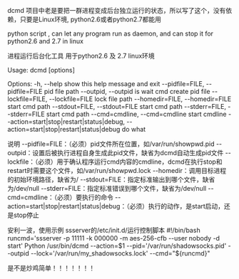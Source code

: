 dcmd
项目中老是要把一群进程变成后台独立运行的状态，所以写了这个，没有依赖，只要是Linux环境, python2.6或者python2.7都能用

python script , can let any program run as daemon, and can stop it 
for python2.6 and 2.7 in linux


进程运行后台化工具
用于python2.6 及 2.7 linux环境




Usage: dcmd [options]


Options:
  -h, --help            show this help message and exit
  --pidfile=FILE, --pidfile=FILE
                        pid file path
  --outpid, --outpid    is wait cmd create pid file
  --lockfile=FILE, --lockfile=FILE
                        lock file path
  --homedir=FILE, --homedir=FILE
                        start cmd path
  --stdout=FILE, --stdout=FILE
                        start cmd path
  --stderr=FILE, --stderr=FILE
                        start cmd path
  --cmd=cmdline, --cmd=cmdline
                        start cmdline
  --action=start|stop|restart|status|debug, --action=start|stop|restart|status|debug
                        do what




说明
--pidfile=FILE：（必须）pid文件所在位置，如/var/run/showpwd.pid
--outpid：设置后被执行进程自身生成此pid文件，缺省为dcmd自动生成pid文件
--lockfile：（必须）用于确认程序运行cmd内容的cmdline，dcmd在执行stop和restart时需要这个文件，如/var/run/showpwd.lock
--homedir：调用目标进程的初始环境路径，缺省为/
--stdout=FILE：指定标准输出到哪个文件，缺省为/dev/null
--stderr=FILE：指定标准错误到哪个文件，缺省为/dev/null
--cmd=cmdline：（必须）要执行的命令
--action=start|stop|restart|status|debug：（必须）执行的动作，是start启动，还是stop停止

安利一波，使用示例
ssserver的/etc/init.d/运行控制脚本
#!/bin/bash
runcmd='ssserver -p 11111 -k 000000 -m aes-256-cfb --user nobody -d start'
Python /usr/bin/dcmd --action=$1 --pid='/var/run/shadowsocks.pid' --outpid --lock='/var/run/my_shadowsocks.lock' --cmd="${runcmd}"

是不是炒鸡简单！！！！！！！
